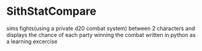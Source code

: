 # SithStatCompare
sims fights(using a private d20 combat system) between 2 characters and displays the chance of each party winning the combat
written in python as a learning excercise
